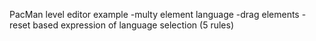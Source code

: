 PacMan level editor example
-multy element language
-drag elements
-reset based expression of language selection (5 rules)